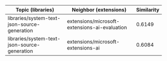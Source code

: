| Topic (libraries) | Neighbor (extensions) | Similarity |
|-------------|-------------------|------------|
| libraries/system-text-json-source-generation | extensions/microsoft-extensions-ai-evaluation | 0.6149 |
| libraries/system-text-json-source-generation | extensions/microsoft-extensions-ai | 0.6084 |
